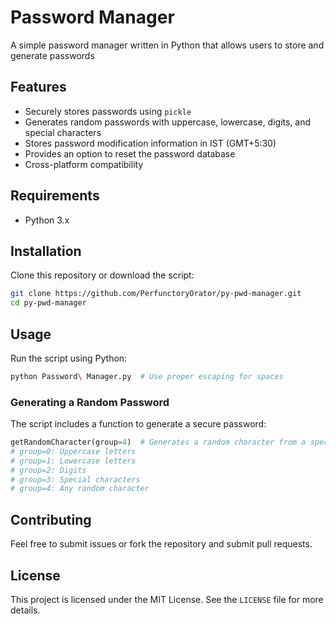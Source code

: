 # Password Manager

A simple password manager written in Python that allows users to store and generate passwords

## Features
- Securely stores passwords using `pickle`
- Generates random passwords with uppercase, lowercase, digits, and special characters
- Stores password modification information in IST (GMT+5:30)
- Provides an option to reset the password database
- Cross-platform compatibility

## Requirements
- Python 3.x

## Installation
Clone this repository or download the script:

```bash
git clone https://github.com/PerfunctoryOrator/py-pwd-manager.git
cd py-pwd-manager
```

## Usage
Run the script using Python:

```bash
python Password\ Manager.py  # Use proper escaping for spaces
```

### Generating a Random Password
The script includes a function to generate a secure password:
```python
getRandomCharacter(group=4)  # Generates a random character from a specified group
# group=0: Uppercase letters
# group=1: Lowercase letters
# group=2: Digits
# group=3: Special characters
# group=4: Any random character
```

## Contributing
Feel free to submit issues or fork the repository and submit pull requests.

## License
This project is licensed under the MIT License. See the `LICENSE` file for more details.
